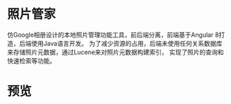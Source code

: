 # 照片管家
仿Google相册设计的本地照片管理功能工具，前后端分离，前端基于Angular 8打造，后端使用Java语言开发。
为了减少资源的占用，后端未使用任何关系数据库来存储照片元数据，通过Lucene来对照片元数据构建索引，
实现了照片的查询和快速检索等功能。



# 预览
